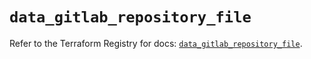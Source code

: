 # `data_gitlab_repository_file`

Refer to the Terraform Registry for docs: [`data_gitlab_repository_file`](https://registry.terraform.io/providers/gitlabhq/gitlab/16.10.0/docs/data-sources/repository_file).
